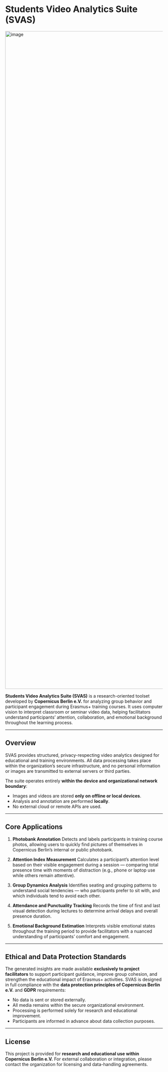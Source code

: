 # Students Video Analytics Suite (SVAS)

<img width="3356" height="2100" alt="image" src="https://github.com/user-attachments/assets/7f66340f-74b9-4ae3-bf42-a0caa5a4811a" />

**Students Video Analytics Suite (SVAS)** is a research-oriented toolset developed by **Copernicus Berlin e.V.** for analyzing group behavior and participant engagement during Erasmus+ training courses.
It uses computer vision to interpret classroom or seminar video data, helping facilitators understand participants’ attention, collaboration, and emotional background throughout the learning process.

---

## Overview

SVAS provides structured, privacy-respecting video analytics designed for educational and training environments.
All data processing takes place within the organization’s secure infrastructure, and no personal information or images are transmitted to external servers or third parties.

The suite operates entirely **within the device and organizational network boundary**:

* Images and videos are stored **only on offline or local devices**.
* Analysis and annotation are performed **locally**.
* No external cloud or remote APIs are used.

---

## Core Applications

1. **Photobank Annotation**
   Detects and labels participants in training course photos, allowing users to quickly find pictures of themselves in Copernicus Berlin’s internal or public photobank.

2. **Attention Index Measurement**
   Calculates a participant’s attention level based on their visible engagement during a session — comparing total presence time with moments of distraction (e.g., phone or laptop use while others remain attentive).

3. **Group Dynamics Analysis**
   Identifies seating and grouping patterns to understand social tendencies — who participants prefer to sit with, and which individuals tend to avoid each other.

4. **Attendance and Punctuality Tracking**
   Records the time of first and last visual detection during lectures to determine arrival delays and overall presence duration.

5. **Emotional Background Estimation**
   Interprets visible emotional states throughout the training period to provide facilitators with a nuanced understanding of participants’ comfort and engagement.

---

## Ethical and Data Protection Standards
The generated insights are made available **exclusively to project facilitators** to support participant guidance, improve group cohesion, and strengthen the educational impact of Erasmus+ activities.
SVAS is designed in full compliance with the **data protection principles of Copernicus Berlin e.V.** and **GDPR** requirements:

* No data is sent or stored externally.
* All media remains within the secure organizational environment.
* Processing is performed solely for research and educational improvement.
* Participants are informed in advance about data collection purposes.

---

## License

This project is provided for **research and educational use within Copernicus Berlin e.V.**
For external collaboration or integration, please contact the organization for licensing and data-handling agreements.


